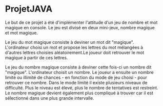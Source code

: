 # ProjetJAVA

Le but de ce projet a été d'implémenter l'attitude d'un jeu de nombre et mot magique en console. Le jeu est divisé en deux mini-jeux, nombre magique et mot magique.

Le jeu du mot magique consiste à deviner un mot dit "magique". L'ordinateur choisi un mot et propose les lettres du mot mélangées à d'autres lettres choisies aléatoirement.Le joueur doit retrouver le mot magique à partir de ces lettres.

Le jeu du nombre magique consiste à deviner cette fois-ci un nombre dit "magique". L'ordinateur choisit un nombre. Le joueur a ensuite un nombre limité ou illimité de chances - en fonction du mode de jeu choisi - pour retrouver ce nombre. Dans le mode limité il existe plusieurs niveaux de difficulté. Plus le niveau est élevé, plus le nombre de tentatives est restreint. Le nombre magique devient également plus compliqué à trouver car il est sélectionné dans une plus grande intervalle.
